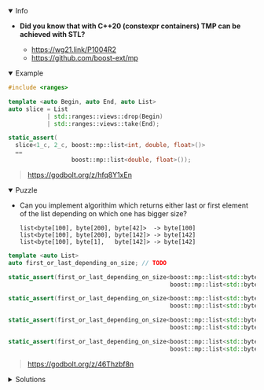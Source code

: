 <details open><summary>Info</summary><p>

* **Did you know that with C++20 (constexpr containers) TMP can be achieved with STL?**

  * https://wg21.link/P1004R2
  * https://github.com/boost-ext/mp

</p></details><details open><summary>Example</summary><p>

```cpp
#include <ranges>

template <auto Begin, auto End, auto List>
auto slice = List
           | std::ranges::views::drop(Begin)
           | std::ranges::views::take(End);

static_assert(
  slice<1_c, 2_c, boost::mp::list<int, double, float>()>
  ==
                  boost::mp::list<double, float>());
```

> https://godbolt.org/z/hfq8Y1xEn

</p></details><details open><summary>Puzzle</summary><p>

* Can you implement algorithim which returns either last or first element of the list depending on which one has bigger size?
  ```
  list<byte[100], byte[200], byte[42]>  -> byte[100]
  list<byte[100], byte[200], byte[142]> -> byte[142]
  list<byte[100], byte[1],   byte[142]> -> byte[142]
  ```

```cpp
template <auto List>
auto first_or_last_depending_on_size; // TODO

static_assert(first_or_last_depending_on_size<boost::mp::list<std::byte[42], std::byte[43]>()> ==
                                              boost::mp::list<std::byte[43]>());

static_assert(first_or_last_depending_on_size<boost::mp::list<std::byte[42], std::byte[999], std::byte[43]>()> ==
                                              boost::mp::list<std::byte[43]>());

static_assert(first_or_last_depending_on_size<boost::mp::list<std::byte[142], std::byte[999], std::byte[43]>()> ==
                                              boost::mp::list<std::byte[142]>());

static_assert(first_or_last_depending_on_size<boost::mp::list<std::byte[1], std::byte[2], std::byte[3], std::byte[2]>()> ==
                                              boost::mp::list<std::byte[2]>());
```

> https://godbolt.org/z/46Thzbf8n

</p></details><details><summary>Solutions</summary><p>

```cpp
template <auto List>
auto first_or_last_depending_on_size = [] consteval {
    auto LastList = List | std::ranges::views::reverse | std::ranges::views::take(1_c);
    if constexpr (auto FirstList = List | std::ranges::views::take(1_c); sizeof_list(FirstList) > sizeof_list(LastList)) {
        return FirstList;
    } else {
        return LastList;
    }
} ();
```

> https://godbolt.org/z/PY5xdhvEc

```cpp
template<template<class... Ts> class TList, class... Ts>
[[nodiscard]] consteval auto sizeof_list(TList<Ts...>) { return (sizeof(Ts) + ...);}

template<template<class... Ts> class TList, class... Ts>
[[nodiscard]] consteval auto size(TList<Ts...>) { return sizeof...(Ts); }

template <auto List>
auto first = List | std::ranges::views::take(1_c);

template <auto List>
auto last = List | std::ranges::views::drop(std::integral_constant<std::size_t, size(List) - 1>());

template <auto List>
auto first_or_last_depending_on_size = boost::mp::list<
    std::byte[std::max(sizeof_list(first<List>), sizeof_list(last<List>))]
>()
```

> https://godbolt.org/z/K9vjM7Eao

```cpp
template <auto List>
auto first_or_last_depending_on_size = List | []<class...> {
    using boost::mp::operator""_c;
    auto first = List | std::ranges::views::take(1_c);
    auto last  = List | std::ranges::views::reverse | std::ranges::views::take(1_c);
    auto size = []<class T> { return sizeof(T); };

    if constexpr ((first | size) > (last | size)) {
        return first;
    } else {
        return last;
    }
};
```

> https://godbolt.org/z/15TY4YT89

```cpp
template <auto List>
auto first_or_last_depending_on_size = List | []<class... Ts>(auto) {
    using boost::mp::operator""_c;
    auto first = List | std::ranges::views::take(1_c);
    auto last  = List | std::ranges::views::reverse | std::ranges::views::take(1_c);
    auto size =  [](auto list) { return list | []<class T> { return sizeof(T); };  };
    return std::array{
        (size(first)) > (size(last)) ?
        boost::mp::meta{.index = 0} :
        boost::mp::meta{.index = sizeof...(Ts) - 1}
    };
};
```

> https://godbolt.org/z/hY95P6qYe

```cpp
template<template<class... Ts> class TList, class... Ts>
[[nodiscard]] consteval auto sizeof_list(TList<Ts...>) { return (sizeof(Ts) + ...);}

template <auto List>
constexpr auto first = List | std::ranges::views::take(1_c);

template <auto List>
auto last = first<List | std::ranges::views::reverse>;

template <auto List>
auto first_or_last_depending_on_size =
  [] {
    if constexpr (sizeof_list(first<List>) > sizeof_list(last<List>)) {
      return first<List>;
    } else {
      return last<List>;
    }
  }();
```

> https://godbolt.org/z/6Mec4378M

```cpp
template <auto List>
auto first_or_last_depending_on_size = List | [](boost::mp::concepts::meta auto types) {
    return std::array{
        types[0].size > types[types.size() - 1].size - 1 ?
        boost::mp::meta{.index = 0} :
        boost::mp::meta{.index = types.size()-1}
    };
};
```

> https://godbolt.org/z/4fqhTd5xj

```cpp
template <auto List>
auto first_or_last_depending_on_size = []{
    constexpr auto first = List | std::views::take(1_c);
    constexpr auto last = List | std::views::reverse | std::views::take(1_c);

    if constexpr(sizeof_list(first) > sizeof_list(last)){
        return first;
    }
    else{
        return last;
    }
}();
```

> https://godbolt.org/z/fMcEh33rY

```cpp
template <auto List>
auto first_or_last_depending_on_size = [] {
    constexpr auto first = List | views::take(1_c);
    constexpr auto last =  List | views::reverse | views::take(1_c);

    if constexpr (sizeof_list(first) > sizeof_list(last)) {
        return first;
    } else {
        return last;
    }
}();
```

> https://godbolt.org/z/cssW4cq51

```cpp
template<template<class... Ts> class TList, class... Ts>
[[nodiscard]] consteval auto sizeof_list(TList<Ts...>) { return (sizeof(Ts) + ...);}

namespace rv = std::ranges::views;

template <auto List>
auto first = [] { return List | rv::take(1_c); };

template <auto List>
auto last = [] { return List | rv::reverse | rv::take(1_c); };

template <auto List>
auto first_or_last_depending_on_size = [] {
    auto first_element = first<List>();
    auto last_element = last<List>();

    if constexpr (sizeof_list(first_element) > sizeof_list(last_element)) {
        return first_element;
    } else {
        return last_element;
    }
}();
```

> https://godbolt.org/z/x8nKj3qdn

```cpp
template <auto List>
auto first_or_last_depending_on_size = List | [] (boost::mp::concepts::meta auto types) {
  auto first = types.front();
  auto last = types.back();
  return std::array{first.size < last.size ? last : first};
};
```

> https://godbolt.org/z/jdrdhP3z8
